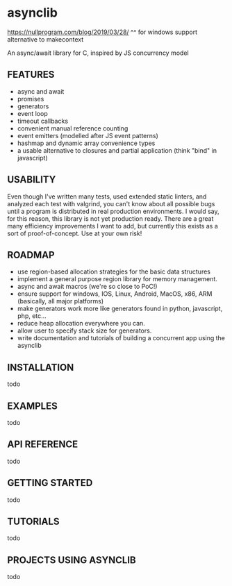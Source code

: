 # asynclib
https://nullprogram.com/blog/2019/03/28/
^^ for windows support alternative to makecontext

An async/await library for C, inspired by JS concurrency model

## FEATURES

* async and await
* promises
* generators
* event loop
* timeout callbacks
* convenient manual reference counting
* event emitters (modelled after JS event patterns)
* hashmap and dynamic array convenience types
* a usable alternative to closures and partial application (think "bind" in javascript)

## USABILITY

Even though I've written many tests, used extended static linters, and analyzed each test with valgrind, you can't know about all possible bugs until a program is distributed in real production environments.  I would say, for this reason, this library is not yet production ready.  There are a great many efficiency improvements I want to add, but currently this exists as a sort of proof-of-concept.  Use at your own risk!

## ROADMAP

* use region-based allocation strategies for the basic data structures
* implement a general purpose region library for memory management.
* async and await macros (we're so close to PoC!)
* ensure support for windows, IOS, Linux, Android, MacOS, x86, ARM (basically, all major platforms)
* make generators work more like generators found in python, javascript, php, etc...
* reduce heap allocation everywhere you can.
* allow user to specify stack size for generators.
* write documentation and tutorials of building a concurrent app using the asynclib

## INSTALLATION
todo

## EXAMPLES
todo

## API REFERENCE
todo

## GETTING STARTED
todo

## TUTORIALS
todo

## PROJECTS USING ASYNCLIB
todo
